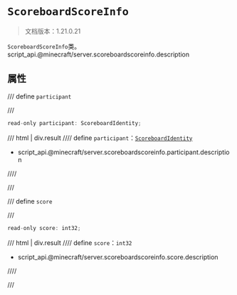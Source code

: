 # `ScoreboardScoreInfo`

> 文档版本：1.21.0.21

`ScoreboardScoreInfo`类。script_api.@minecraft/server.scoreboardscoreinfo.description

## 属性

/// define
`participant`


///

```js
read-only participant: ScoreboardIdentity;
```

/// html | div.result
//// define
`participant`：[`ScoreboardIdentity`](./scoreboardidentity.md)

- script_api.@minecraft/server.scoreboardscoreinfo.participant.description


////

///


/// define
`score`


///

```js
read-only score: int32;
```

/// html | div.result
//// define
`score`：`int32`

- script_api.@minecraft/server.scoreboardscoreinfo.score.description


////

///

